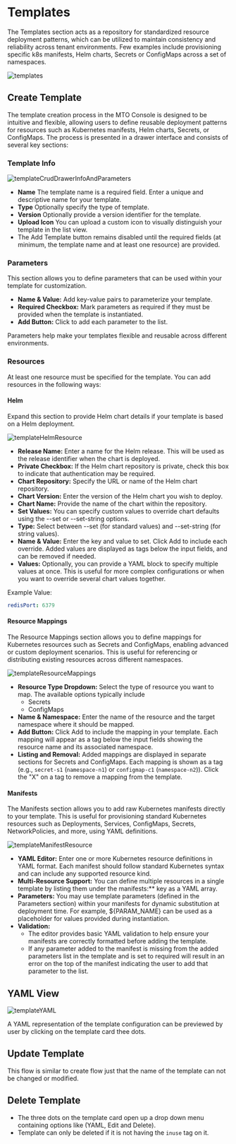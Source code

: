# Templates

The Templates section acts as a repository for standardized resource deployment patterns, which can be utilized to maintain consistency and reliability across tenant environments. Few examples include provisioning specific k8s manifests, Helm charts, Secrets or ConfigMaps across a set of namespaces.

![templates](../images/templates.png)

## Create Template

The template creation process in the MTO Console is designed to be intuitive and flexible, allowing users to define reusable deployment patterns for resources such as Kubernetes manifests, Helm charts, Secrets, or ConfigMaps. The process is presented in a drawer interface and consists of several key sections:

### Template Info

![templateCrudDrawerInfoAndParameters](../images/templateCrudDrawerInfoAndParameters.png)

- **Name** The template name is a required field. Enter a unique and descriptive name for your template.
- **Type** Optionally specify the type of template.
- **Version** Optionally provide a version identifier for the template.
- **Upload Icon** You can upload a custom icon to visually distinguish your template in the list view.
- The Add Template button remains disabled until the required fields (at minimum, the template name and at least one resource) are provided.

### Parameters

This section allows you to define parameters that can be used within your template for customization.

- **Name & Value:** Add key-value pairs to parameterize your template.
- **Required Checkbox:** Mark parameters as required if they must be provided when the template is instantiated.
- **Add Button:** Click to add each parameter to the list.

Parameters help make your templates flexible and reusable across different environments.

### Resources

At least one resource must be specified for the template. You can add resources in the following ways:

#### Helm

Expand this section to provide Helm chart details if your template is based on a Helm deployment.

![templateHelmResource](../images/templateHelmResource.png)

- **Release Name:** Enter a name for the Helm release. This will be used as the release identifier when the chart is deployed.
- **Private Checkbox:** If the Helm chart repository is private, check this box to indicate that authentication may be required.
- **Chart Repository:** Specify the URL or name of the Helm chart repository.
- **Chart Version:** Enter the version of the Helm chart you wish to deploy.
- **Chart Name:** Provide the name of the chart within the repository.
- **Set Values:** You can specify custom values to override chart defaults using the --set or --set-string options.
- **Type:** Select between --set (for standard values) and --set-string (for string values).
- **Name & Value:** Enter the key and value to set. Click Add to include each override. Added values are displayed as tags below the input fields, and can be removed if needed.
- **Values:** Optionally, you can provide a YAML block to specify multiple values at once. This is useful for more complex configurations or when you want to override several chart values together.

Example Value:

```yaml
redisPort: 6379
```

#### Resource Mappings

The Resource Mappings section allows you to define mappings for Kubernetes resources such as Secrets and ConfigMaps, enabling advanced or custom deployment scenarios. This is useful for referencing or distributing existing resources across different namespaces.

![templateResourceMappings](../images/templateResourceMappings.png)

- **Resource Type Dropdown:** Select the type of resource you want to map. The available options typically include
    - Secrets
    - ConfigMaps
- **Name & Namespace:** Enter the name of the resource and the target namespace where it should be mapped.
- **Add Button:** Click Add to include the mapping in your template. Each mapping will appear as a tag below the input fields showing the resource name and its associated namespace.
- **Listing and Removal:** Added mappings are displayed in separate sections for Secrets and ConfigMaps. Each mapping is shown as a tag (e.g., `secret-s1` (`namespace-n1`) or `configmap-c1` (`namespace-n2`)). Click the "X" on a tag to remove a mapping from the template.

#### Manifests

The Manifests section allows you to add raw Kubernetes manifests directly to your template. This is useful for provisioning standard Kubernetes resources such as Deployments, Services, ConfigMaps, Secrets, NetworkPolicies, and more, using YAML definitions.

![templateManifestResource](../images/templateManifestResource.png)

- **YAML Editor:** Enter one or more Kubernetes resource definitions in YAML format. Each manifest should follow standard Kubernetes syntax and can include any supported resource kind.
- **Multi-Resource Support:** You can define multiple resources in a single template by listing them under the manifests:** key as a YAML array.
- **Parameters:** You may use template parameters (defined in the Parameters section) within your manifests for dynamic substitution at deployment time. For example, ${PARAM_NAME} can be used as a placeholder for values provided during instantiation.
- **Validation:**
    - The editor provides basic YAML validation to help ensure your manifests are correctly formatted before adding the template.
    - If any parameter added to the manifest is missing from the added parameters list in the template and is set to required will result in an error on the top of the manifest indicating the user to add that parameter to the list.

## YAML View

![templateYAML](../images/templateYAMLView.png)

A YAML representation of the template configuration can be previewed by user by clicking on the template card thee dots.

## Update Template

This flow is similar to create flow just that the name of the template can not be changed or modified.

## Delete Template

- The three dots on the template card open up a drop down menu containing options like (YAML, Edit and Delete).
- Template can only be deleted if it is not having the ```inuse``` tag on it.
